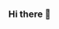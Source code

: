 ### Hi there 👋

<!--Soy un desarrollador de tecnología nacido y criado en Uruguay, que actualmente reside en CDMX - Mexico.

Con estudios en diferentes partes del mundo que se resumen a un Doctorado en Artes Visuales, un Master en Desarrollo y Diseño de Videojuegos y una Licenciatura en Diseño Grafico defino mi profesionalidad en el área Artística. Una Licenciatura en Bioquímica y un Master en Bioinformática Computacional defino mi profesionalidad en el Área Científica.

Empecé 8BITS, web de videojuegos en Uruguay, mientras todavía estaba en la universidad. 8BITS luego se convirtió en el sitio web de noticias y comunidad en línea de videojuegos más grande de Uruguay en el 2012.

También me hice camino como investigador en el Institut Pasteur de Montevideo, lugar que no solo me dedique a la investigación científica, sino que a la implementación de diferentes proyectos de diseño y desarrollo digital, logrando ser el primer lugar de investigación en Uruguay en la realización de Streaming de sus cursos internacionales.

Mi sed de conocimiento hizo que me trasladara a México, lugar en el cual puedo desarrollar diferentes proyectos digitales así como gamificados.

He trabajado en diferentes empresas como Draco Studio, Grupo Salinas, Google, BBVA, Live 13.5, Coca Cola, Bimbo, Dragon´s Hohles, entre otras.

Actualmente soy el Cofundador de LUDENS, una startup de desarrollo de soluciones empresariales de alta gama, en la cual hacemos uso de la programación, el diseño y la gamificación, para ayudar de manera inteligente y elegante a nuestros clientes.

Cofundador de Escuela Sarandí de Enfermería, una escuela innovadora en la enfermería en Uruguay.

Líder de Carrera en la Ingeniería de Videojuegos y docente de Gamification, Desarrollo y Marketing en la Universidad ESDIE en México.

GameDev y Scrum Master en el área de desarrollo de juegos móviles de Disney.

Desarrollador y PR en Axo Stories, un de los más renombrados estudios independiente de desarrollos de Juegos de Mesa, Rol y Guerra en México.

Sólida formación en desarrollo digital, Gamification, programación y producción. Mis habilidades incluyen la dirección de proyectos (metodología ágil), desarrollo web, videojuegos, diseño gráfico y UX/UI, áreas relacionadas con medios de generación de contenido y gamificacion para diferentes sectores.

Fanático de los videojuegos, boardgames, wargames, cine, cultura japonesa y de las nuevas tendencias en el diseño y desarrollo de comunicación.

☕ Ponte en contacto conmigo para comenzar un proyecto juntos.
**eltipouy/eltipouy** is a ✨ _special_ ✨ repository because its `README.md` (this file) appears on your GitHub profile.

Here are some ideas to get you started:

- 🔭 I’m currently working on ...
- 🌱 I’m currently learning ...
- 👯 I’m looking to collaborate on ...
- 🤔 I’m looking for help with ...
- 💬 Ask me about ...
- 📫 How to reach me: ...
- 😄 Pronouns: ...
- ⚡ Fun fact: ...
-->
